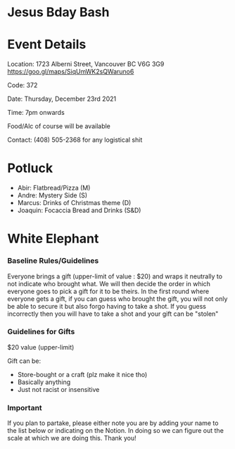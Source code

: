 # Jesus Bday Bash

# Event Details

Location: 1723 Alberni Street, Vancouver BC V6G 3G9
https://goo.gl/maps/SiqUmWK2sQWaruno6

Code: 372 

Date: Thursday, December 23rd 2021

Time: 7pm onwards

Food/Alc of course will be available

Contact: (408) 505-2368 for any logistical shit


# Potluck

- Abir: Flatbread/Pizza (M)
- Andre: Mystery Side (S)
- Marcus: Drinks of Christmas theme (D)
- Joaquin: Focaccia Bread and Drinks (S&D)


# White Elephant 

### Baseline Rules/Guidelines

Everyone brings a gift (upper-limit of value : $20) and wraps it neutrally to not indicate who brought what. We will then decide the order in which everyone goes to pick a gift for it to be theirs. In the first round where everyone gets a gift, if you can guess who brought the gift, you will not only be able to secure it but also forgo having to take a shot. If you guess incorrectly then you will have to take a shot and your gift can be "stolen"

### Guidelines for Gifts

$20 value (upper-limit)

Gift can be:
 - Store-bought or a craft (plz make it nice tho) 
 - Basically anything
 - Just not racist or insensitive

### Important

If you plan to partake, please either note you are by adding your name to the list below or indicating on the Notion. In doing so we can figure out the scale at which we are doing this. Thank you!
